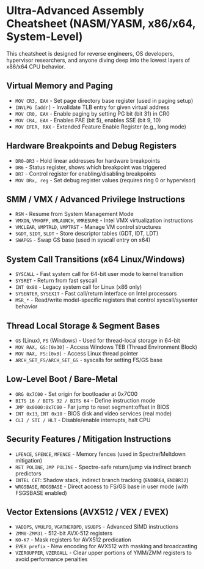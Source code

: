 # Ultra-Advanced Assembly Cheatsheet (NASM/YASM, x86/x64, System-Level)

This cheatsheet is designed for reverse engineers, OS developers, hypervisor researchers, and anyone diving deep into the lowest layers of x86/x64 CPU behavior.

## Virtual Memory and Paging

- `MOV CR3, EAX` - Set page directory base register (used in paging setup)
- `INVLPG [addr]` - Invalidate TLB entry for given virtual address
- `MOV CR0, EAX` - Enable paging by setting PG bit (bit 31) in CR0
- `MOV CR4, EAX` - Enables PAE (bit 5), enables SSE (bit 9, 10)
- `MOV EFER, RAX` - Extended Feature Enable Register (e.g., long mode)

## Hardware Breakpoints and Debug Registers

- `DR0–DR3` - Hold linear addresses for hardware breakpoints
- `DR6` - Status register, shows which breakpoint was triggered
- `DR7` - Control register for enabling/disabling breakpoints
- `MOV DRx, reg` - Set debug register values (requires ring 0 or hypervisor)

## SMM / VMX / Advanced Privilege Instructions

- `RSM` - Resume from System Management Mode
- `VMXON`, `VMXOFF`, `VMLAUNCH`, `VMRESUME` - Intel VMX virtualization instructions
- `VMCLEAR`, `VMPTRLD`, `VMPTRST` - Manage VM control structures
- `SGDT`, `SIDT`, `SLDT` - Store descriptor tables (GDT, IDT, LDT)
- `SWAPGS` - Swap GS base (used in syscall entry on x64)

## System Call Transitions (x64 Linux/Windows)

- `SYSCALL` - Fast system call for 64-bit user mode to kernel transition
- `SYSRET` - Return from fast syscall
- `INT 0x80` - Legacy system call for Linux (x86 only)
- `SYSENTER`, `SYSEXIT` - Fast call/return interface on Intel processors
- `MSR_*` - Read/write model-specific registers that control syscall/sysenter behavior

## Thread Local Storage & Segment Bases

- `GS` (Linux), `FS` (Windows) - Used for thread-local storage in 64-bit
- `MOV RAX, GS:[0x30]` - Access Windows TEB (Thread Environment Block)
- `MOV RAX, FS:[0x0]` - Access Linux thread pointer
- `ARCH_SET_FS/ARCH_SET_GS` - syscalls for setting FS/GS base

## Low-Level Boot / Bare-Metal

- `ORG 0x7C00` - Set origin for bootloader at 0x7C00
- `BITS 16 / BITS 32 / BITS 64` - Define instruction mode
- `JMP 0x0000:0x7C00` - Far jump to reset segment:offset in BIOS
- `INT 0x13`, `INT 0x10` - BIOS disk and video services (real mode)
- `CLI / STI / HLT` - Disable/enable interrupts, halt CPU

## Security Features / Mitigation Instructions

- `LFENCE`, `SFENCE`, `MFENCE` - Memory fences (used in Spectre/Meltdown mitigation)
- `RET POLINE`, `JMP POLINE` - Spectre-safe return/jump via indirect branch predictors
- `INTEL CET`: Shadow stack, indirect branch tracking (`ENDBR64`, `ENDBR32`)
- `WRGSBASE`, `RDGSBASE` - Direct access to FS/GS base in user mode (with FSGSBASE enabled)

## Vector Extensions (AVX512 / VEX / EVEX)

- `VADDPS`, `VMULPD`, `VGATHERDPD`, `VSUBPS` - Advanced SIMD instructions
- `ZMM0-ZMM31` - 512-bit AVX-512 registers
- `K0-K7` - Mask registers for AVX512 predication
- `EVEX prefix` - New encoding for AVX512 with masking and broadcasting
- `VZEROUPPER`, `VZEROALL` - Clear upper portions of YMM/ZMM registers to avoid performance penalties

